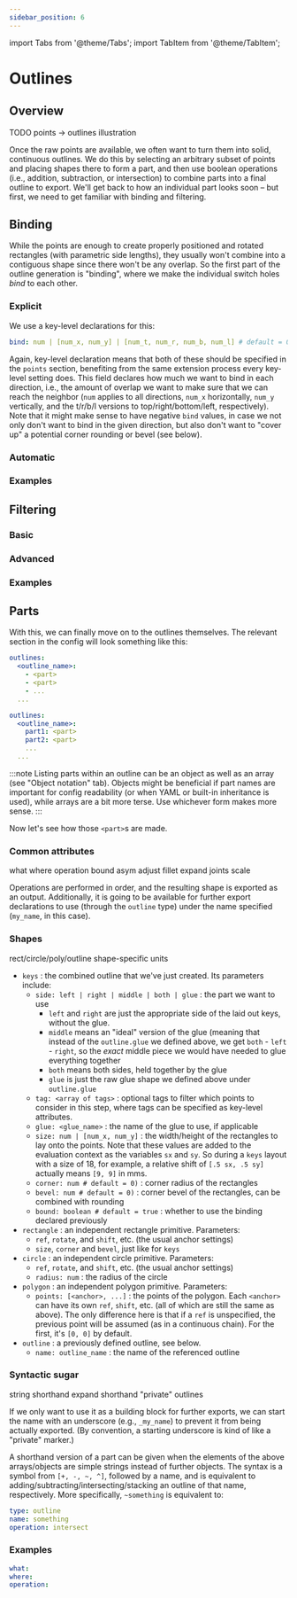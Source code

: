 ```yaml
---
sidebar_position: 6
---
```


import Tabs from '@theme/Tabs';
import TabItem from '@theme/TabItem';

# Outlines

## Overview

TODO points -> outlines illustration

Once the raw points are available, we often want to turn them into solid, continuous outlines.
We do this by selecting an arbitrary subset of points and placing shapes there to form a part, and then use boolean operations (i.e., addition, subtraction, or intersection) to combine parts into a final outline to export.
We'll get back to how an individual part looks soon &ndash; but first, we need to get familiar with binding and filtering.




## Binding

While the points are enough to create properly positioned and rotated rectangles (with parametric side lengths), they usually won't combine into a contiguous shape since there won't be any overlap.
So the first part of the outline generation is "binding", where we make the individual switch holes _bind_ to each other.


### Explicit

We use a key-level declarations for this:

```yaml
bind: num | [num_x, num_y] | [num_t, num_r, num_b, num_l] # default = 0
```

Again, key-level declaration means that both of these should be specified in the `points` section, benefiting from the same extension process every key-level setting does.
This field declares how much we want to bind in each direction, i.e., the amount of overlap we want to make sure that we can reach the neighbor (`num` applies to all directions, `num_x` horizontally, `num_y` vertically, and the t/r/b/l versions to top/right/bottom/left, respectively).
Note that it might make sense to have negative `bind` values, in case we not only don't want to bind in the given direction, but also don't want to "cover up" a potential corner rounding or bevel (see below).

### Automatic

### Examples



## Filtering

### Basic

### Advanced

### Examples




## Parts

With this, we can finally move on to the outlines themselves.
The relevant section in the config will look something like this:

<Tabs>
<TabItem value="array" label="Array notation" default>

```yaml
outlines:
  <outline_name>:
    - <part>
    - <part>
    - ...
  ...
```

</TabItem>
<TabItem value="object" label="Object notation">

```yaml
outlines:
  <outline_name>:
    part1: <part>
    part2: <part>
    ...
  ...
```

</TabItem>
</Tabs>

:::note
Listing parts within an outline can be an object as well as an array (see "Object notation" tab).
Objects might be beneficial if part names are important for config readability (or when YAML or built-in inheritance is used), while arrays are a bit more terse.
Use whichever form makes more sense.
:::

Now let's see how those `<part>`s are made.



### Common attributes

what
where
operation
bound
asym
adjust
fillet
expand
joints
scale

Operations are performed in order, and the resulting shape is exported as an output.
Additionally, it is going to be available for further export declarations to use (through the `outline` type) under the name specified (`my_name`, in this case).




### Shapes

rect/circle/poly/outline
shape-specific units

- `keys` : the combined outline that we've just created. Its parameters include:
    - `side: left | right | middle | both | glue` : the part we want to use
        - `left` and `right` are just the appropriate side of the laid out keys, without the glue.
        - `middle` means an "ideal" version of the glue (meaning that instead of the `outline.glue` we defined above, we get `both` - `left` - `right`, so the _exact_ middle piece we would have needed to glue everything together
        - `both` means both sides, held together by the glue
        - `glue` is just the raw glue shape we defined above under `outline.glue`
    - `tag: <array of tags>` : optional tags to filter which points to consider in this step, where tags can be specified as key-level attributes.
    - `glue: <glue_name>` : the name of the glue to use, if applicable
    - `size: num | [num_x, num_y]` : the width/height of the rectangles to lay onto the points. Note that these values are added to the evaluation context as the variables `sx` and `sy`. So during a `keys` layout with a size of 18, for example, a relative shift of `[.5 sx, .5 sy]` actually means `[9, 9]` in mms.
    - `corner: num # default = 0)` : corner radius of the rectangles
    - `bevel: num # default = 0)` : corner bevel of the rectangles, can be combined with rounding
    - `bound: boolean # default = true` : whether to use the binding declared previously
- `rectangle` : an independent rectangle primitive. Parameters:
    - `ref`, `rotate`, and `shift`, etc. (the usual anchor settings)
    - `size`, `corner` and `bevel`, just like for `keys`
- `circle` : an independent circle primitive. Parameters:
    - `ref`, `rotate`, and `shift`, etc. (the usual anchor settings)
    - `radius: num` : the radius of the circle
- `polygon` : an independent polygon primitive. Parameters:
    - `points: [<anchor>, ...]` : the points of the polygon. Each `<anchor>` can have its own `ref`, `shift`, etc. (all of which are still the same as above). The only difference here is that if a `ref` is unspecified, the previous point will be assumed (as in a continuous chain). For the first, it's `[0, 0]` by default.
- `outline` : a previously defined outline, see below.
    - `name: outline_name` : the name of the referenced outline







### Syntactic sugar

string shorthand
expand shorthand
"private" outlines

If we only want to use it as a building block for further exports, we can start the name with an underscore (e.g., `_my_name`) to prevent it from being actually exported.
(By convention, a starting underscore is kind of like a "private" marker.)

A shorthand version of a part can be given when the elements of the above arrays/objects are simple strings instead of further objects.
The syntax is a symbol from `[+, -, ~, ^]`, followed by a name, and is equivalent to adding/subtracting/intersecting/stacking an outline of that name, respectively.
More specifically, `~something` is equivalent to:

```yaml
type: outline
name: something
operation: intersect
```








### Examples





















```yaml
what:
where:
operation:


```











